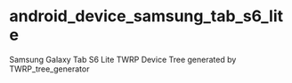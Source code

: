 # android_device_samsung_tab_s6_lite

Samsung Galaxy Tab S6 Lite TWRP Device Tree generated by TWRP_tree_generator

